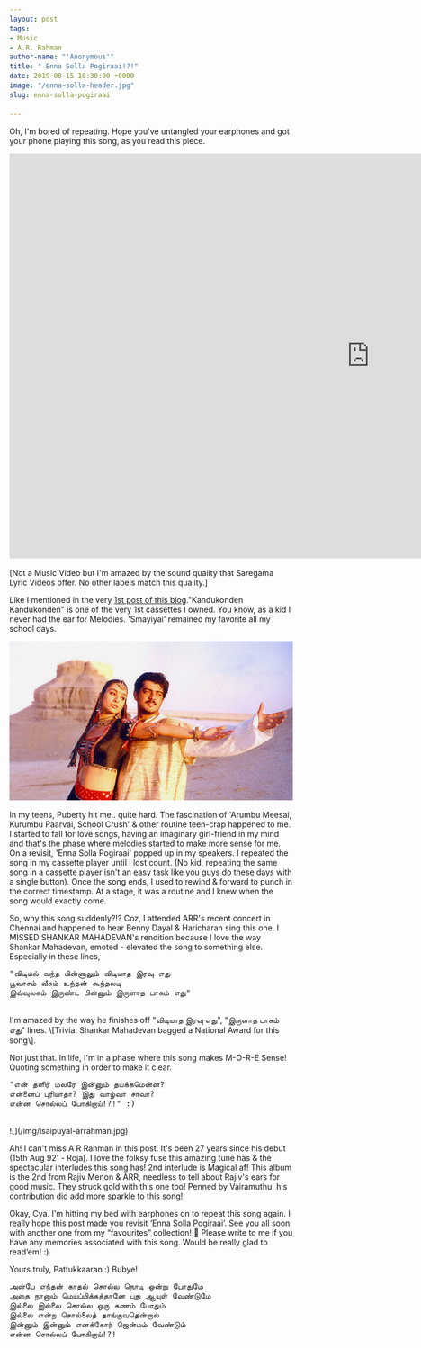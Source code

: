 ```yaml
---
layout: post
tags:
- Music
- A.R. Rahman
author-name: "'Anonymous'"
title: " Enna Solla Pogiraai!?!"
date: 2019-08-15 18:30:00 +0000
image: "/enna-solla-header.jpg"
slug: enna-solla-pogiraai

---
```

Oh, I'm bored of repeating. Hope you've untangled your earphones and got your phone playing this song, as you read this piece.
<iframe width="1280" height="720" src="https://www.youtube.com/embed/Xt3zsCUkzHg" frameborder="0" allow="accelerometer; autoplay; encrypted-media; gyroscope; picture-in-picture" allowfullscreen></iframe>
<br>

\[Not a Music Video but I'm amazed by the sound quality that Saregama Lyric Videos offer. No other labels match this quality.\]

Like I mentioned in the very [1st post of this blog](https://pattukkaaran.in/blog/oh-you-are-here)."Kandukonden Kandukonden" is one of the very 1st cassettes I owned. You know, as a kid I never had the ear for Melodies. 'Smayiyai' remained my favorite all my school days.

![](/img/sandana-thendral-ajith.jpg)

In my teens, Puberty hit me.. quite hard. The fascination of 'Arumbu Meesai, Kurumbu Paarvai, School Crush' & other routine teen-crap happened to me. I started to fall for love songs, having an imaginary girl-friend in my mind and that's the phase where melodies started to make more sense for me. On a revisit, 'Enna Solla Pogiraai' popped up in my speakers. I repeated the song in my cassette player until I lost count. (No kid, repeating the same song in a cassette player isn't an easy task like you guys do these days with a single button). Once the song ends, I used to rewind & forward to punch in the correct timestamp. At a stage, it was a routine and I knew when the song would exactly come.

So, why this song suddenly?!? Coz, I attended ARR's recent concert in Chennai and happened to hear Benny Dayal & Haricharan sing this one. I MISSED SHANKAR MAHADEVAN's rendition because I love the way Shankar Mahadevan, emoted - elevated the song to something else. Especially in these lines,

<pre>
"விடியல் வந்த பின்னாலும் விடியாத இரவு எது
பூவாசம் வீசும் உந்தன் கூந்தலடி
இவ்வுலகம் இருண்ட பின்னும் இருளாத பாகம் எது"
</pre>
<br>
I'm amazed by the way he finishes off "விடியாத இரவு எது", "இருளாத பாகம் எது" lines. \[Trivia: Shankar Mahadevan bagged a National Award for this song\].

Not just that. In life, I'm in a phase where this song makes M-O-R-E Sense! Quoting something in order to make it clear.

<pre>
"என் தளிர் மலரே இன்னும் தயக்கமென்ன?
என்னைப் புரியாதா? இது வாழ்வா சாவா?
என்ன சொல்லப் போகிறாய்!?!" :)
</pre>  
<br>
![](/img/isaipuyal-arrahman.jpg)

Ah! I can't miss A R Rahman in this post. It's been 27 years since his debut (15th Aug 92' - Roja). I love the folksy fuse this amazing tune has & the spectacular interludes this song has! 2nd interlude is Magical af! This album is the 2nd from Rajiv Menon & ARR, needless to tell about Rajiv's ears for good music. They struck gold with this one too! Penned by Vairamuthu, his contribution did add more sparkle to this song!

Okay, Cya. I'm hitting my bed with earphones on to repeat this song again. I really hope this post made you revisit ‘Enna Solla Pogiraai’. See you all soon with another one from my “favourites” collection! 🙂 Please write to me if you have any memories associated with this song. Would be really glad to read’em! :)

Yours truly, Pattukkaaran :) Bubye!

<pre>
அன்பே எந்தன் காதல் சொல்ல நொடி ஒன்று போதுமே
அதை நானும் மெய்ப்பிக்கத்தானே புது ஆயுள் வேண்டுமே
இல்லை இல்லை சொல்ல ஒரு கணம் போதும்
இல்லை என்ற சொல்லைத் தாங்குவதென்றால்
இன்னும் இன்னும் எனக்கோர் ஜென்மம் வேண்டும்
என்ன சொல்லப் போகிறாய்!?!
</pre>